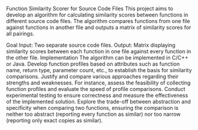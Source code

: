 Function Similarity Scorer for Source Code Files
This project aims to develop an algorithm for calculating similarity scores between functions in different source code files. The algorithm compares functions from one file against functions in another file and outputs a matrix of similarity scores for all pairings.

Goal
Input: Two separate source code files.
Output: Matrix displaying similarity scores between each function in one file against every function in the other file.
Implementation
The algorithm can be implemented in C/C++ or Java.
Develop function profiles based on attributes such as function name, return type, parameter count, etc., to establish the basis for similarity comparisons.
Justify and compare various approaches regarding their strengths and weaknesses. For instance, assess the feasibility of collecting function profiles and evaluate the speed of profile comparisons.
Conduct experimental testing to ensure correctness and measure the effectiveness of the implemented solution.
Explore the trade-off between abstraction and specificity when comparing two functions, ensuring the comparison is neither too abstract (reporting every function as similar) nor too narrow (reporting only exact copies as similar).
